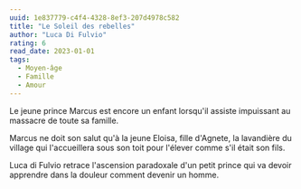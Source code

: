 ```yaml
---
uuid: 1e837779-c4f4-4328-8ef3-207d4978c582
title: "Le Soleil des rebelles"
author: "Luca Di Fulvio"
rating: 6
read_date: 2023-01-01
tags:
  - Moyen-âge
  - Famille
  - Amour
---
```


Le jeune prince Marcus est encore un enfant lorsqu'il assiste impuissant au massacre de toute sa famille.

Marcus ne doit son salut qu'à la jeune Eloisa, fille d'Agnete, la lavandière du village qui l'accueillera sous son toit pour l'élever comme s'il était son fils.

Luca di Fulvio retrace l'ascension paradoxale d'un petit prince qui va devoir apprendre dans la douleur comment devenir un homme.